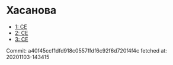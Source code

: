 # Хасанова
- [1: CE](1.md)
- [2: CE](2.md)
- [3: CE](3.md)

Commit: a40f45ccf1dfd918c0557ffdf6c92f6d720f4f4c
 fetched at: 20201103-143415
